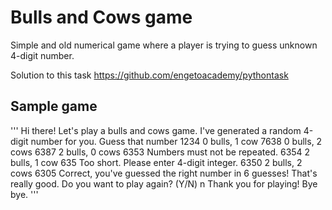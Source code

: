 # Bulls and Cows game

Simple and old numerical game where a player is trying to guess unknown 4-digit number.

Solution to this task https://github.com/engetoacademy/pythontask

Sample game
-----------

'''
Hi there!
Let's play a bulls and cows game.
I've generated a random 4-digit number for you.
Guess that number
1234
0 bulls, 1 cow
7638
0 bulls, 2 cows
6387
2 bulls, 0 cows
6353
Numbers must not be repeated.
6354
2 bulls, 1 cow
635
Too short. Please enter 4-digit integer.
6350
2 bulls, 2 cows
6305
Correct, you've guessed the right number in 6 guesses!
That's really good.
Do you want to play again? (Y/N) n
Thank you for playing! Bye bye.
'''
